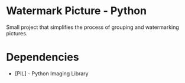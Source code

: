 # Watermark Picture - Python
Small project that simplifies the process of grouping and watermarking pictures.

# Dependencies
* [PIL] - Python Imaging Library
